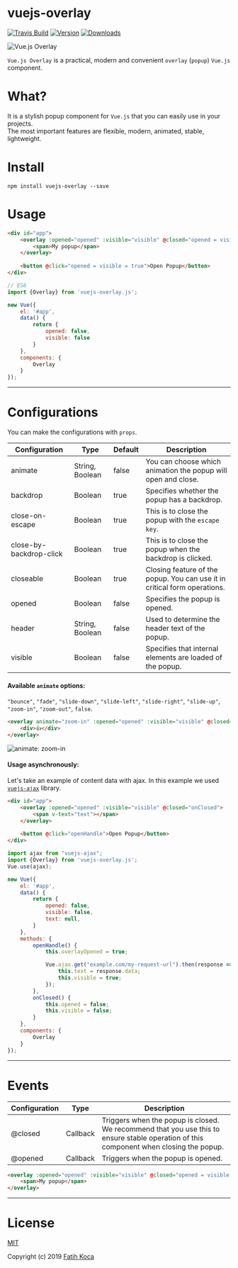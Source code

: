 # vuejs-overlay

[![Travis Build](https://img.shields.io/travis/fattihkoca/vuejs-overlay.svg)](https://travis-ci.org/fattihkoca/vuejs-overlay)
[![Version](https://img.shields.io/npm/v/vuejs-overlay.svg)](https://www.npmjs.com/package/vuejs-overlay)
[![Downloads](https://img.shields.io/npm/dm/vuejs-overlay.svg)](https://www.npmjs.com/package/vuejs-overlay)

![Vue.js Overlay](https://user-images.githubusercontent.com/1655312/70054926-8d469d80-15e9-11ea-9fdc-c8f65bf9bc85.png)

`Vue.js Overlay` is a practical, modern and convenient `overlay` (`popup`) `Vue.js` component.

# What?
It is a stylish popup component for `Vue.js` that you can easily use in your projects.  
The most important features are flexible, modern, animated, stable, lightweight.

# Install

```
npm install vuejs-overlay --save
```

# Usage

```html
<div id="app">
    <overlay :opened="opened" :visible="visible" @closed="opened = visible = false">
        <span>My popup</span>
    </overlay>
    
    <button @click="opened = visible = true">Open Popup</button>
</div>
```

```js
// ES6
import {Overlay} from 'vuejs-overlay.js';

new Vue({
    el: '#app',
    data() {
        return {
            opened: false,
            visible: false
        }
    },
    components: {
        Overlay
    }
});
```

---

# Configurations
You can make the configurations with `props`.

| Configuration                     | Type             | Default                  | Description                                                   |
| ----------------------------------| ---------------- | ------------------------ | ------------------------------------------------------------- |
| animate                           | String, Boolean  | false                    | You can choose which animation the popup will open and close. |
| backdrop                          | Boolean          | true                     | Specifies whether the popup has a backdrop.                   |
| close-on-escape                   | Boolean          | true                     | This is to close the popup with the `escape key`.             |
| close-by-backdrop-click           | Boolean          | true                     | This is to close the popup when the backdrop is clicked.      |
| closeable                         | Boolean          | true                     | Closing feature of the popup. You can use it in critical form operations. |
| opened                            | Boolean          | false                    | Specifies the popup is opened.                                |
| header                            | String, Boolean  | false                    | Used to determine the header text of the popup.               |
| visible                           | Boolean          | false                    | Specifies that internal elements are loaded of the popup.     |

#### Available `animate` options:
`"bounce"`, `"fade"`, `"slide-down"`, `"slide-left"`, `"slide-right"`, `"slide-up"`, `"zoom-in"`, `"zoom-out"`, `false`.

```html
<overlay animate="zoom-in" :opened="opened" :visible="visible" @closed="opened = visible = false">
    <div>👍</div>
</overlay>
```

![animate: zoom-in](https://user-images.githubusercontent.com/1655312/70065736-a147ca80-15fc-11ea-967d-3daed7501065.gif)

#### Usage asynchronously:
Let's take an example of content data with ajax. In this example we used [`vuejs-ajax`](https://github.com/fattihkoca/vuejs-ajax) library. 

```html
<div id="app">
    <overlay :opened="opened" :visible="visible" @closed="onClosed">
        <span v-text="text"></span>
    </overlay>
    
    <button @click="openHandle">Open Popup</button>
</div>
```

```js
import ajax from "vuejs-ajax";
import {Overlay} from 'vuejs-overlay.js';
Vue.use(ajax);

new Vue({
    el: '#app',
    data() {
        return {
            opened: false,
            visible: false,
            text: null,
        }
    },
    methods: {
        openHandle() {
            this.overlayOpened = true;

            Vue.ajax.get("example.com/my-request-url").then(response => {
                this.text = response.data;
                this.visible = true;
            });
        },
        onClosed() {
            this.opened = false;
            this.visible = false;
        }
    },
    components: {
        Overlay
    }
});
```

---

# Events
| Configuration                     | Type             | Description                                                   |
| ----------------------------------| ---------------- | ------------------------------------------------------------- |
| @closed                           | Callback         | Triggers when the popup is closed. We recommend that you use this to ensure stable operation of this component when closing the popup. |
| @opened                           | Callback         | Triggers when the popup is opened. |

```html
<overlay :opened="opened" :visible="visible" @closed="opened = visible = false" @opened="someCallback">
    <span>My popup</span>
</overlay>
```

---

# License
[MIT](LICENSE)

Copyright (c) 2019 [Fatih Koca](http://fattih.com)